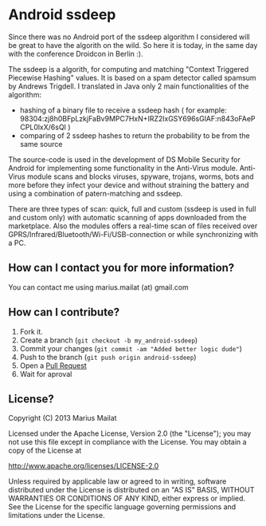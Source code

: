 Android ssdeep
=============

Since there was no Android port of the ssdeep algorithm I considered will be great to have the algorith on the wild. So here it is today, in the same day with the conference Droidcon in Berlin :).

The ssdeep is a algorith, for computing and matching "Context Triggered Piecewise Hashing" values. It is based on a spam detector called spamsum by Andrews Trigdell. I translated in Java only 2 main functionalities of the algorithm:

* hashing of a binary file to receive a ssdeep hash ( for example: 98304:zj8h0BFpLzkjFaBv9MPC7HxN+IRZ2lxGSY696sGlAF:n843oFAePCPL0lxX/6sQI )
* comparing of 2 ssdeep hashes to return the probability to be from the same source

The source-code is used in the development of DS Mobile Security for Android for implementing some functionality in the Anti-Virus module. Anti-Virus module scans and blocks viruses, spyware, trojans, worms, bots and more before they infect your device and without straining the battery and using a combination of patern-matching and ssdeep.

There are three types of scan: quick, full and custom (ssdeep is used in full and custom only) with automatic scanning of apps downloaded from the marketplace. Also the modules offers a real-time scan of files received over GPRS/Infrared/Bluetooth/Wi-Fi/USB-connection or while synchronizing with a PC. 

How can I contact you for more information?
-------------------------------------------
You can contact me using marius.mailat (at) gmail.com

How can I contribute?
---------------------

1. Fork it.
2. Create a branch (`git checkout -b my_android-ssdeep`)
3. Commit your changes (`git commit -am "Added better logic dude"`)
4. Push to the branch (`git push origin android-ssdeep`)
5. Open a [Pull Request][1]
6. Wait for aproval

License?
---------------------

Copyright (C) 2013 Marius Mailat
 
Licensed under the Apache License, Version 2.0 (the "License");
you may not use this file except in compliance with the License.
You may obtain a copy of the License at
 
http://www.apache.org/licenses/LICENSE-2.0
 
Unless required by applicable law or agreed to in writing, software
distributed under the License is distributed on an "AS IS" BASIS,
WITHOUT WARRANTIES OR CONDITIONS OF ANY KIND, either express or implied.
See the License for the specific language governing permissions and
limitations under the License.

[1]: http://github.com/github/android-ssdeep/pulls
